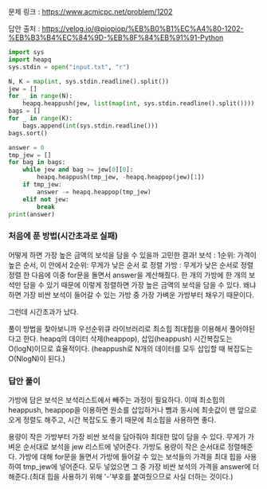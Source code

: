 문제 링크 : https://www.acmicpc.net/problem/1202

답안 출처 : https://velog.io/@piopiop/%EB%B0%B1%EC%A4%80-1202-%EB%B3%B4%EC%84%9D-%EB%8F%84%EB%91%91-Python

```python
import sys
import heapq
sys.stdin = open("input.txt", "r")

N, K = map(int, sys.stdin.readline().split())
jew = []
for _ in range(N):
    heapq.heappush(jew, list(map(int, sys.stdin.readline().split())))
bags = []
for _ in range(K):
    bags.append(int(sys.stdin.readline()))
bags.sort()

answer = 0
tmp_jew = []
for bag in bags:
    while jew and bag >= jew[0][0]:
        heapq.heappush(tmp_jew, -heapq.heappop(jew)[1])
    if tmp_jew:
        answer -= heapq.heappop(tmp_jew)
    elif not jew:
        break
print(answer)
```

### 처음에 푼 방법(시간초과로 실패)

어떻게 하면 가장 높은 금액의 보석을 담을 수 있을까 고민한 결과!
보석 : 1순위: 가격이 높은 순서, 이 안에서 2순위: 무게가 낮은 순서 로 정렬
가방 : 무게가 낮은 순서로 정렬
정렬 한 다음에 이중 for문을 돌면서 answer을 계산해줬다.
한 개의 가방에 한 개의 보석만 담을 수 있기 때문에 이렇게 정렬하면 가장 높은 금액의 보석을 담을 수 있다. 왜냐하면 가장 비싼 보석이 들어갈 수 있는 가방 중 가장 가벼운 가방부터 채우기 때문이다.

그런데 시간초과가 났다.

풀이 방법을 찾아보니까 우선순위큐 라이브러리로 최소힙 최대힙을 이용해서 풀어야된다고 한다. heapq의 데이터 삭제(heappop), 삽입(heappush) 시간복잡도는 O(logN)이므로 효율적이다. (heappush로 N개의 데이터를 모두 삽입할 때 복잡도는 O(NlogN)이 된다.)

### 답안 풀이

가방에 담은 보석은 보석리스트에서 빼주는 과정이 필요하다. 이때 최소힙의 heappush, heappop을 이용하면 원소를 삽입하거나 뺌과 동시에 최솟값이 맨 앞으로 오게 정렬도 해주고, 시간 복잡도도 좋기 때문에 최소힙을 사용하면 좋다.

용량이 작은 가방부터 가장 비싼 보석을 담아줘야 최대한 많이 담을 수 있다.
무게가 가벼운 순서대로 보석을 jew 리스트에 넣어준다. 가방도 용량이 작은 순서대로 정렬해준다.
가방에 대해 for문을 돌면서 가방에 들어갈 수 있는 보석들의 가격을 최대 힙을 사용하여 tmp_jew에 넣어준다.
모두 넣었으면 그 중 가장 비싼 보석의 가격을 answer에 더해준다.(최대 힙을 사용하기 위해 '-'부호를 붙여줬으므로 사실 더하는 것이다.)
